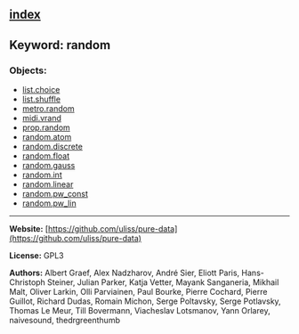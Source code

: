 [index](../index.html)
---

## Keyword: random

### Objects:
* [list.choice](../list.choice.html)
* [list.shuffle](../list.shuffle.html)
* [metro.random](../metro.random.html)
* [midi.vrand](../midi.vrand.html)
* [prop.random](../prop.random.html)
* [random.atom](../random.atom.html)
* [random.discrete](../random.discrete.html)
* [random.float](../random.float.html)
* [random.gauss](../random.gauss.html)
* [random.int](../random.int.html)
* [random.linear](../random.linear.html)
* [random.pw_const](../random.pw_const.html)
* [random.pw_lin](../random.pw_lin.html)

---
**Website:** [https://github.com/uliss/pure-data](https://github.com/uliss/pure-data)

**License:** GPL3

**Authors:** Albert Graef, Alex Nadzharov, André Sier, Eliott Paris, Hans-Christoph Steiner, Julian Parker, Katja Vetter, Mayank Sanganeria, Mikhail Malt, Oliver Larkin, Olli Parviainen, Paul Bourke, Pierre Cochard, Pierre Guillot, Richard Dudas, Romain Michon, Serge Poltavsky, Serge Potlavsky, Thomas Le Meur, Till Bovermann, Viacheslav Lotsmanov, Yann Orlarey, naivesound, thedrgreenthumb
